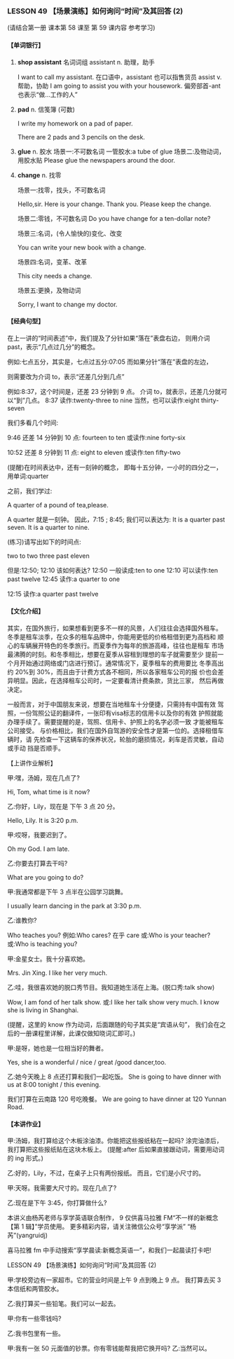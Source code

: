 ### LESSON 49 【场景演练】如何询问“时间”及其回答 (2)

(请结合第一册 课本第 58 课至 第 59 课内容 参考学习) 

#### 【单词银行】

1. **shop assistant** 名词词组
   assistant n. 助理，助手

   I want to call my assistant. 在口语中，assistant 也可以指售货员 assist v. 帮助，协助
   I am going to assist you with your housework. 偏旁部首-ant 也表示“做...工作的人”

2. **pad** n. 信笺簿 (可数)

   I write my homework on a pad of paper.

   There are 2 pads and 3 pencils on the desk.

3. **glue** n. 胶水
   场景一:不可数名词
   一管胶水:a tube of glue 场景二:及物动词，用胶水贴
   Please glue the newspapers around the door.

4. **change** n. 找零 

   场景一:找零，找头，不可数名词 

   Hello,sir. Here is your change.
   Thank you. Please keep the change. 

   场景二:零钱，不可数名词
   Do you have change for a ten-dollar note?

   场景三:名词，(令人愉快的)变化、改变

   You can write your new book with a change.

   场景四:名词，变革、改革

   This city needs a change.

   场景五:更换，及物动词

   Sorry, I want to change my doctor.

#### 【经典句型】

在上一讲的“时间表述”中，我们提及了分针如果“落在”表盘右边， 则用介词 past，表示“几点过几分”的概念。

例如:七点五分，其实是，七点过五分:07:05 而如果分针“落在”表盘的左边，

则需要改为介词 to，表示“还差几分到几点”

例如:8:37，这个时间是，还差 23 分钟到 9 点。 介词 to，就表示，还差几分就可以“到”几点。 8:37 读作:twenty-three to nine 当然，也可以读作:eight thirty-seven

我们多看几个时间:

9:46 还差 14 分钟到 10 点: fourteen to ten 或读作:nine forty-six

10:52 还差 8 分钟到 11 点: eight to eleven 或读作:ten fifty-two

(提醒)在时间表达中，还有一刻钟的概念， 即每十五分钟，一小时的四分之一，用单词:quarter

之前，我们学过:

A quarter of a pound of tea,please.

A quarter 就是一刻钟。
因此，7:15 ; 8:45; 我们可以表达为: It is a quarter past seven.
It is a quarter to nine.

(练习)请写出如下的时间点:

two to two
three past eleven

但是:12:50; 12:10 该如何表达? 12:50 一般读成:ten to one
12:10 可以读作:ten past twelve 12:45 读作:a quarter to one

12:15 读作:a quarter past twelve

#### 【文化介绍】

其实，在国外旅行，如果想看到更多不一样的风景，人们往往会选择国外租车。 冬季是租车淡季，在众多的租车品牌中，你能用更低的价格租借到更为高档和 顺心的车辆展开特色的冬季旅行。而夏季作为每年的旅游高峰，往往也是租车 市场最沸腾的时刻。和冬季相比，想要在夏季从容租到理想的车子就需要至少 提前一个月开始通过网络或门店进行预订。通常情况下，夏季租车的费用要比 冬季高出约 20%到 30%，而且由于计费方式各不相同，所以各家租车公司的报 价也会差异明显。因此，在选择租车公司时，一定要看清计费条款，货比三家， 然后再做决定。

一般而言，对于中国朋友来说，想要在当地租车十分便捷，只需持有中国有效 驾照，一份驾照公证的翻译件，一张印有visa标志的信用卡以及你的有效 护照就能办理手续了。需要提醒的是，驾照、信用卡、护照上的名字必须一致 才能被租车公司接受。 与价格相比，我们在国外自驾游的安全性才是第一位的。选择租借车辆时，请 先检查一下这辆车的保养状况，轮胎的磨损情况，刹车是否灵敏，自动或手动 挡是否顺手。

【上讲作业解析】 

甲:嘿，汤姆，现在几点了?

Hi, Tom, what time is it now?

乙:你好，Lily，现在是 下午 3 点 20 分。 

Hello, Lily. It is 3:20 p.m.

甲:哎呀，我要迟到了。

Oh my God. I am late.

乙:你要去打算去干吗?

What are you going to do?

甲:我通常都是下午 3 点半在公园学习跳舞。 

I usually learn dancing in the park at 3:30 p.m.

乙:谁教你?

Who teaches you? 例如:Who cares? 在乎 care 或:Who is your teacher? 或:Who is teaching you?

甲:金星女士。我十分喜欢她。

Mrs. Jin Xing. I like her very much.

乙:哇，我很喜欢她的脱口秀节目。我知道她生活在上海。(脱口秀:talk show) 

Wow, I am fond of her talk show. 或:I like her talk show very much.
I know she is living in Shanghai.

(提醒，这里的 know 作为动词，后面跟随的句子其实是“宾语从句”， 我们会在之后的一册课程里详解，此课仅做知晓词汇即可。)

甲:是呀，她也是一位相当好的舞者。

Yes, she is a wonderful / nice / great /good dancer,too.

乙:她今天晚上 8 点还打算和我们一起吃饭。
She is going to have dinner with us at 8:00 tonight / this evening. 

我们打算在云南路 120 号吃晚餐。
We are going to have dinner at 120 Yunnan Road.

#### 【本讲作业】

甲:汤姆，我打算给这个木板涂油漆。你能把这些报纸粘在一起吗? 涂完油漆后，我打算把这些报纸贴在这块木板上。
 (提醒:after 后如果直接跟动词，需要用动词的 ing 形式。)

乙:好的，Lily，不过，在桌子上只有两份报纸。 而且，它们是小尺寸的。

甲:天呀。我需要大尺寸的。现在几点了?

乙:现在是下午 3:45，你打算做什么?

本讲义由杨芮老师与享学英语联合制作， 9 仅供喜马拉雅 FM“不一样的新概念【第 1 辑】”学员使用。 更多精彩内容，请关注微信公众号“享学派” “杨芮”(yangruidj)

喜马拉雅 fm 中手动搜索“享学晨读:新概念英语一”，和我们一起晨读打卡吧!

LESSON 49 【场景演练】如何询问“时间”及其回答 (2)

甲:学校旁边有一家超市。它的营业时间是上午 9 点到晚上 9 点。 我打算去买 3 本信纸和两管胶水。

乙:我打算买一些铅笔。我们可以一起去。

甲:你有一些零钱吗?

乙:我书包里有一些。

甲:我有一张 50 元面值的钞票。你有零钱能帮我把它换开吗? 乙:当然可以。